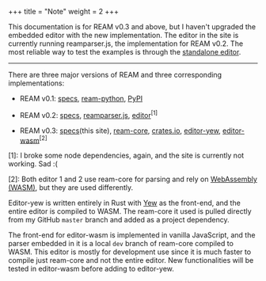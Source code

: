 +++
title = "Note"
weight = 2
+++

This documentation is for REAM v0.3 and above,  but I haven't upgraded the embedded editor with the new implementation.
The editor in the site is currently running reamparser.js, the implementation for REAM v0.2.
The most reliable way to test the examples is through the [standalone editor](https://chmlee.github.io/ream-editor).

---

There are three major versions of REAM and three corresponding implementations:

- REAM v0.1:
[specs](https://github.com/chmlee/ream-lang),
[ream-python](https://github.com/chmlee/ream-python),
[PyPI](https://pypi.org/project/ream/)

- REAM v0.2:
[specs](https://chmlee.github.io/ream-doc-v2),
[reamparser.js](https://github.com/chmlee/reamparser.js),
[editor](https://chmlee.github.io/ream-editor-vue)<sup>[1]</sup>

- REAM v0.3:
[specs](/)(this site),
[ream-core](https://github.com/chmlee/ream-core),
[crates.io](https://crates.io/crates/ream),
[editor-yew](https://chmlee.github.io/ream-editor),
[editor-wasm](https://chmlee.github.io/ream-wasm)<sup>[2]</sup>


[1]: I broke some node dependencies, again, and the site is currently not working. Sad :(

[2]: Both editor 1 and 2 use ream-core for parsing and rely on [WebAssembly (WASM)](https://webassembly.org/), but they are used differently.

Editor-yew is written entirely in Rust with [Yew](https://yew.rs) as the front-end, and the entire editor is compiled to WASM.
The ream-core it used is pulled directly from my GitHub `master` branch and added as a project dependency.

The front-end for editor-wasm is implemented in vanilla JavaScript, and the parser embedded in it is a local `dev` branch of ream-core compiled to WASM.
This editor is mostly for development use since it is much faster to compile just ream-core and not the entire editor.
New functionalities will be tested in editor-wasm before adding to editor-yew.
